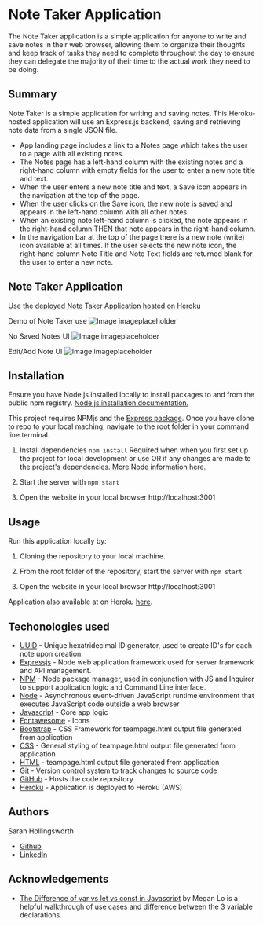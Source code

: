 #  Note Taker Application
The Note Taker application is a simple application for anyone to write and save notes in their web browser, allowing them to organize their thoughts and keep track of tasks they need to complete throughout the day to ensure they can delegate the majority of their time to the actual work they need to be doing.

## Summary
Note Taker is a simple application for writing and saving notes. This Heroku-hosted application will use an Express.js backend, saving and retrieving note data from a single JSON file. 

* App landing page  includes a link to a Notes page which takes the user to a page with all existing notes.
* The Notes page has a left-hand column with the existing notes and a right-hand column with empty fields for the user to enter a new note title and text.
* When the user enters a new note title and text, a Save icon appears in the navigation at the top of the page.
* When the user clicks on the Save icon, the new note is saved and appears in the left-hand column with all other notes.
* When an existing note left-hand column is clicked, the note appears in the right-hand column
THEN that note appears in the right-hand column.
* In the navigation bar at the top of the page there is a new note (write) icon available at all times. If the user selects the new note icon, the right-hand column Note Title and Note Text fields are returned blank for the user to enter a new note.

## Note Taker Application
[Use the deployed Note Taker Application hosted on Heroku](https://sleepy-reef-64762.herokuapp.com/)

Demo of Note Taker use
![Image imageplaceholder](./whatever.filetype)

No Saved Notes UI
![Image imageplaceholder](./whatever.filetype)

Edit/Add Note UI
![Image imageplaceholder](./whatever.filetype)

## Installation
Ensure you have Node.js installed locally to install packages to and from the public npm registry. [Node.js installation documentation.](https://docs.npmjs.com/downloading-and-installing-node-js-and-npm)

This project requires NPMjs and the [Express package](https://www.npmjs.com/package/express). Once you have clone to repo to your local maching, navigate to the root folder in your command line terminal. 

1. Install dependencies `npm install`
Required when when you first set up the project for local development or use OR if any changes are made to the project's dependencies. [More Node information here.](https://nodesource.com/blog/an-absolute-beginners-guide-to-using-npm/)

2. Start the server with `npm start`

3. Open the website in your local browser http://localhost:3001

## Usage
Run this application locally by:
1. Cloning the repository to your local machine.

2. From the root folder of the repository, start the server with `npm start`

3. Open the website in your local browser http://localhost:3001

Application also available at on Heroku [here](https://sleepy-reef-64762.herokuapp.com/).

## Techonologies used
* [UUID](https://www.npmjs.com/package/uuid) - Unique hexatridecimal ID generator, used to create ID's for each note upon creation.
* [Expressjs](https://expressjs.com/) - Node web application framework used for server framework and API management.
* [NPM](https://www.npmjs.com/) - Node package manager, used in conjunction with JS and Inquirer to support application logic and Command Line interface.
* [Node](https://nodejs.org/en/) - Asynchronous event-driven JavaScript runtime environment that executes JavaScript code outside a web browser
* [Javascript](https://developer.mozilla.org/en-US/docs/Web/javascript) - Core app logic
* [Fontawesome](https://fontawesome.com/) - Icons
* [Bootstrap](https://getbootstrap.com/docs/4.0/layout/overview/) - CSS Framework for teampage.html output file generated from application
* [CSS](https://developer.mozilla.org/en-US/docs/Web/CSS) - General styling of teampage.html output file generated from application
* [HTML](https://developer.mozilla.org/en-US/docs/Web/HTML) - teampage.html output file generated from application
* [Git](https://git-scm.com/doc) - Version control system to track changes to source code
* [GitHub](https://docs.github.com/en) - Hosts the code repository
* [Heroku](https://www.heroku.com/what) - Application is deployed to Heroku (AWS) 

## Authors
Sarah Hollingsworth
* [Github](https://github.com/sahhollingsworth)
* [LinkedIn](https://www.linkedin.com/in/sarahhollingsworth/)

## Acknowledgements
* [The Difference of var vs let vs const in Javascript](https://medium.com/swlh/the-difference-of-var-vs-let-vs-const-in-javascript-abe37e214d66) by Megan Lo is a helpful walkthrough of use cases and difference between the 3 variable declarations.